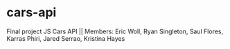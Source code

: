 # cars-api
Final project JS Cars API || Members: Eric Woll, Ryan Singleton, Saul Flores, Karras Phiri, Jared Serrao, Kristina Hayes

